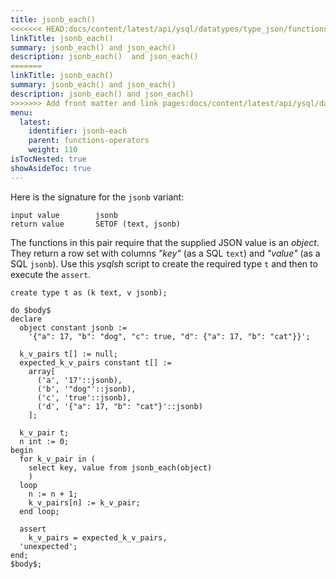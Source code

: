 ```yaml
---
title: jsonb_each()
<<<<<<< HEAD:docs/content/latest/api/ysql/datatypes/type_json/functions-operators/jsonb-each.md
linkTitle: jsonb_each()
summary: jsonb_each() and json_each()
description: jsonb_each()  and json_each()
=======
linkTitle: jsonb_each()
summary: jsonb_each() and json_each()
description: jsonb_each() and json_each()
>>>>>>> Add front matter and link pages:docs/content/latest/api/ysql/datatypes/json-data-types/functions-operators/jsonb-each.md
menu:
  latest:
    identifier: jsonb-each
    parent: functions-operators
    weight: 110
isTocNested: true
showAsideToc: true
---
```


Here is the signature for the `jsonb` variant:

```
input value        jsonb
return value       SETOF (text, jsonb)
```

The functions in this pair require that the supplied JSON value is an _object_. They return a row set with columns _"key"_ (as a SQL `text`) and _"value"_ (as a SQL `jsonb`). Use this _ysqlsh_ script to create the required type `t` and then to execute the `assert`.

```postgresql
create type t as (k text, v jsonb);

do $body$
declare
  object constant jsonb :=
    '{"a": 17, "b": "dog", "c": true, "d": {"a": 17, "b": "cat"}}';

  k_v_pairs t[] := null;
  expected_k_v_pairs constant t[] := 
    array[
      ('a', '17'::jsonb),
      ('b', '"dog"'::jsonb),
      ('c', 'true'::jsonb),
      ('d', '{"a": 17, "b": "cat"}'::jsonb)
    ];

  k_v_pair t;
  n int := 0;
begin
  for k_v_pair in (
    select key, value from jsonb_each(object)
    )
  loop
    n := n + 1;
    k_v_pairs[n] := k_v_pair;
  end loop;

  assert
    k_v_pairs = expected_k_v_pairs,
  'unexpected';
end;
$body$;
```
